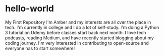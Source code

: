 # hello-world
My First Repository
I'm Amber and my interests are all over the place in tech. I'm currently in college and I do a lot of self-study. I'm doing a Python 3 tutorial on Udemy before classes start back next month. I love tech podcasts, reading Medium, and have recently started blogging about my coding journey. I'm very interested in contributing to open-source and everyone has to start somewhere!
